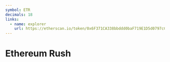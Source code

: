 ```yaml
---
symbol: ETR
decimals: 18
links:
  - name: explorer
    url: https://etherscan.io/token/0x6F371CA338bbddd0baF719E1D5d0797cCE20774f
---
```


# Ethereum Rush
